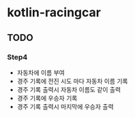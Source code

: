 # kotlin-racingcar

## TODO
### Step4
- 자동차에 이름 부여
- 경주 기록에 전진 시도 마다 자동차 이름 기록
- 경주 기록 출력시 자동차 이름도 같이 출력
- 경주 기록에 우승자 기록
- 경주 기록 출력시 마지막에 우승자 출력
